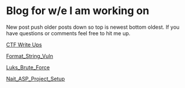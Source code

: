 # Blog for w/e I am working on

New post push older posts down so top is newest bottom oldest. If you have questions or comments feel free to hit me up.

[CTF Write Ups](https://github.com/Malikazz/YegSecCTF-CTFs/readme.md)

[Format_String_Vuln](Format_String_Vuln/readme.md)

[Luks_Brute_Force](Luks_Brute_force/readme.md)

[Nait_ASP_Project_Setup](Nait_ASP_Project_Setup/readme.md)
